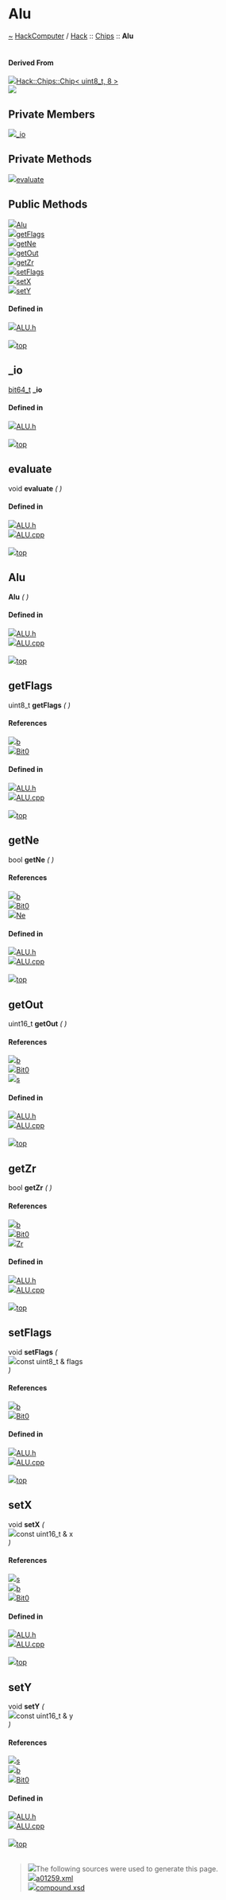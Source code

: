 <a id="alu"></a>
<h1>Alu</h1>
<a id="a01259"></a>
<a href="https://github.com/CharlesCarley/HackComputer#~">~</a>
<a href="index.md#index">HackComputer</a>
<span class="inline-text">/</span>
<a href="a00915.md#hack">Hack</a>
<span class="inline-text">::</span>
<a href="a00917.md#chips">Chips</a>
<span class="inline-text">::</span>
<span class="bold-text"><b>Alu</b></span>
<br/>
<br/>
<a id="derived-from"></a>
<h4>Derived From</h4>
<div class="icon-link">
<img src="../images/class.svg"/><a href="a01291.md#chip">Hack::Chips::Chip&lt; uint8_t, 8 &gt;</a>
</div>
<img src="../images/dot/internal-diagram-4.dot.svg"/><br/>
<a id="private-members"></a>
<h2>Private Members</h2>
<span class="icon-list-item"><a href="#_io" class="icon-list-item"><img src="../images/class.svg" class="icon-list-item"/><span class="icon-list-item">_io</span>
</a>
</span>
<br/>
<a id="private-methods"></a>
<h2>Private Methods</h2>
<span class="icon-list-item"><a href="#evaluate" class="icon-list-item"><img src="../images/class.svg" class="icon-list-item"/><span class="icon-list-item">evaluate</span>
</a>
</span>
<br/>
<a id="public-methods"></a>
<h2>Public Methods</h2>
<span class="icon-list-item"><a href="#alu" class="icon-list-item"><img src="../images/class.svg" class="icon-list-item"/><span class="icon-list-item">Alu</span>
</a>
</span>
<br/>
<span class="icon-list-item"><a href="#getflags" class="icon-list-item"><img src="../images/class.svg" class="icon-list-item"/><span class="icon-list-item">getFlags</span>
</a>
</span>
<br/>
<span class="icon-list-item"><a href="#getne" class="icon-list-item"><img src="../images/class.svg" class="icon-list-item"/><span class="icon-list-item">getNe</span>
</a>
</span>
<br/>
<span class="icon-list-item"><a href="#getout" class="icon-list-item"><img src="../images/class.svg" class="icon-list-item"/><span class="icon-list-item">getOut</span>
</a>
</span>
<br/>
<span class="icon-list-item"><a href="#getzr" class="icon-list-item"><img src="../images/class.svg" class="icon-list-item"/><span class="icon-list-item">getZr</span>
</a>
</span>
<br/>
<span class="icon-list-item"><a href="#setflags" class="icon-list-item"><img src="../images/class.svg" class="icon-list-item"/><span class="icon-list-item">setFlags</span>
</a>
</span>
<br/>
<span class="icon-list-item"><a href="#setx" class="icon-list-item"><img src="../images/class.svg" class="icon-list-item"/><span class="icon-list-item">setX</span>
</a>
</span>
<br/>
<span class="icon-list-item"><a href="#sety" class="icon-list-item"><img src="../images/class.svg" class="icon-list-item"/><span class="icon-list-item">setY</span>
</a>
</span>
<br/>
<a id="defined-in"></a>
<h4>Defined in</h4>
<span class="icon-list-item"><a href="https://github.com/CharlesCarley/HackComputer/blob/master/Source/Chips/ALU.h#L62" class="icon-list-item"><img src="../images/file.svg" class="icon-list-item"/><span class="icon-list-item">ALU.h</span>
</a>
</span>
<br/>
<br/>
<span class="icon-list-item"><a href="#alu" class="icon-list-item"><img src="../images/jumpToTop.svg" class="icon-list-item"/><span class="icon-list-item">top</span>
</a>
</span>
<a id="_io"></a>
<h2>_io</h2>
<a href="a01283.md#bit64_t">bit64_t</a>
<span class="bold-text"><b>_io</b></span>
<br/>
<a id="defined-in"></a>
<h4>Defined in</h4>
<span class="icon-list-item"><a href="https://github.com/CharlesCarley/HackComputer/blob/master/Source/Chips/ALU.h#L66" class="icon-list-item"><img src="../images/file.svg" class="icon-list-item"/><span class="icon-list-item">ALU.h</span>
</a>
</span>
<br/>
<br/>
<span class="icon-list-item"><a href="#alu" class="icon-list-item"><img src="../images/jumpToTop.svg" class="icon-list-item"/><span class="icon-list-item">top</span>
</a>
</span>
<br/>
<a id="evaluate"></a>
<h2>evaluate</h2>
<span class="inline-text">void</span>
<span class="bold-text"><b>evaluate</b></span>
<span class="italic-text"><i>(</i></span>
<span class="italic-text"><i>)</i></span>
<a id="defined-in"></a>
<h4>Defined in</h4>
<span class="icon-list-item"><a href="https://github.com/CharlesCarley/HackComputer/blob/master/Source/Chips/ALU.h#L64" class="icon-list-item"><img src="../images/file.svg" class="icon-list-item"/><span class="icon-list-item">ALU.h</span>
</a>
</span>
<br/>
<span class="icon-list-item"><a href="https://github.com/CharlesCarley/HackComputer/blob/master/Source/Chips/ALU.cpp#L110" class="icon-list-item"><img src="../images/file.svg" class="icon-list-item"/><span class="icon-list-item">ALU.cpp</span>
</a>
</span>
<br/>
<br/>
<span class="icon-list-item"><a href="#alu" class="icon-list-item"><img src="../images/jumpToTop.svg" class="icon-list-item"/><span class="icon-list-item">top</span>
</a>
</span>
<br/>
<a id="alu"></a>
<h2>Alu</h2>
<span class="bold-text"><b>Alu</b></span>
<span class="italic-text"><i>(</i></span>
<span class="italic-text"><i>)</i></span>
<a id="defined-in"></a>
<h4>Defined in</h4>
<span class="icon-list-item"><a href="https://github.com/CharlesCarley/HackComputer/blob/master/Source/Chips/ALU.h#L69" class="icon-list-item"><img src="../images/file.svg" class="icon-list-item"/><span class="icon-list-item">ALU.h</span>
</a>
</span>
<br/>
<span class="icon-list-item"><a href="https://github.com/CharlesCarley/HackComputer/blob/master/Source/Chips/ALU.cpp#L47" class="icon-list-item"><img src="../images/file.svg" class="icon-list-item"/><span class="icon-list-item">ALU.cpp</span>
</a>
</span>
<br/>
<br/>
<span class="icon-list-item"><a href="#alu" class="icon-list-item"><img src="../images/jumpToTop.svg" class="icon-list-item"/><span class="icon-list-item">top</span>
</a>
</span>
<br/>
<a id="getflags"></a>
<h2>getFlags</h2>
<span class="inline-text">uint8_t</span>
<span class="bold-text"><b>getFlags</b></span>
<span class="italic-text"><i>(</i></span>
<span class="italic-text"><i>)</i></span>
<a id="references"></a>
<h4>References</h4>
<div class="paragraph">
<span class="paragraph"><img src="../images/class.svg"/><a href="a01283.md#b">b</a>
</span>
</div>
<div class="paragraph">
<span class="paragraph"><img src="../images/class.svg"/><a href="a00917.md#bit0">Bit0</a>
</span>
</div>
<a id="defined-in"></a>
<h4>Defined in</h4>
<span class="icon-list-item"><a href="https://github.com/CharlesCarley/HackComputer/blob/master/Source/Chips/ALU.h#L73" class="icon-list-item"><img src="../images/file.svg" class="icon-list-item"/><span class="icon-list-item">ALU.h</span>
</a>
</span>
<br/>
<span class="icon-list-item"><a href="https://github.com/CharlesCarley/HackComputer/blob/master/Source/Chips/ALU.cpp#L64" class="icon-list-item"><img src="../images/file.svg" class="icon-list-item"/><span class="icon-list-item">ALU.cpp</span>
</a>
</span>
<br/>
<br/>
<span class="icon-list-item"><a href="#alu" class="icon-list-item"><img src="../images/jumpToTop.svg" class="icon-list-item"/><span class="icon-list-item">top</span>
</a>
</span>
<br/>
<a id="getne"></a>
<h2>getNe</h2>
<span class="inline-text">bool</span>
<span class="bold-text"><b>getNe</b></span>
<span class="italic-text"><i>(</i></span>
<span class="italic-text"><i>)</i></span>
<a id="references"></a>
<h4>References</h4>
<div class="paragraph">
<span class="paragraph"><img src="../images/class.svg"/><a href="a01283.md#b">b</a>
</span>
</div>
<div class="paragraph">
<span class="paragraph"><img src="../images/class.svg"/><a href="a00917.md#bit0">Bit0</a>
</span>
</div>
<div class="paragraph">
<span class="paragraph"><img src="../images/class.svg"/><a href="a00917.md#ne">Ne</a>
</span>
</div>
<a id="defined-in"></a>
<h4>Defined in</h4>
<span class="icon-list-item"><a href="https://github.com/CharlesCarley/HackComputer/blob/master/Source/Chips/ALU.h#L83" class="icon-list-item"><img src="../images/file.svg" class="icon-list-item"/><span class="icon-list-item">ALU.h</span>
</a>
</span>
<br/>
<span class="icon-list-item"><a href="https://github.com/CharlesCarley/HackComputer/blob/master/Source/Chips/ALU.cpp#L96" class="icon-list-item"><img src="../images/file.svg" class="icon-list-item"/><span class="icon-list-item">ALU.cpp</span>
</a>
</span>
<br/>
<br/>
<span class="icon-list-item"><a href="#alu" class="icon-list-item"><img src="../images/jumpToTop.svg" class="icon-list-item"/><span class="icon-list-item">top</span>
</a>
</span>
<br/>
<a id="getout"></a>
<h2>getOut</h2>
<span class="inline-text">uint16_t</span>
<span class="bold-text"><b>getOut</b></span>
<span class="italic-text"><i>(</i></span>
<span class="italic-text"><i>)</i></span>
<a id="references"></a>
<h4>References</h4>
<div class="paragraph">
<span class="paragraph"><img src="../images/class.svg"/><a href="a01283.md#b">b</a>
</span>
</div>
<div class="paragraph">
<span class="paragraph"><img src="../images/class.svg"/><a href="a00917.md#bit0">Bit0</a>
</span>
</div>
<div class="paragraph">
<span class="paragraph"><img src="../images/class.svg"/><a href="a01283.md#s">s</a>
</span>
</div>
<a id="defined-in"></a>
<h4>Defined in</h4>
<span class="icon-list-item"><a href="https://github.com/CharlesCarley/HackComputer/blob/master/Source/Chips/ALU.h#L79" class="icon-list-item"><img src="../images/file.svg" class="icon-list-item"/><span class="icon-list-item">ALU.h</span>
</a>
</span>
<br/>
<span class="icon-list-item"><a href="https://github.com/CharlesCarley/HackComputer/blob/master/Source/Chips/ALU.cpp#L103" class="icon-list-item"><img src="../images/file.svg" class="icon-list-item"/><span class="icon-list-item">ALU.cpp</span>
</a>
</span>
<br/>
<br/>
<span class="icon-list-item"><a href="#alu" class="icon-list-item"><img src="../images/jumpToTop.svg" class="icon-list-item"/><span class="icon-list-item">top</span>
</a>
</span>
<br/>
<a id="getzr"></a>
<h2>getZr</h2>
<span class="inline-text">bool</span>
<span class="bold-text"><b>getZr</b></span>
<span class="italic-text"><i>(</i></span>
<span class="italic-text"><i>)</i></span>
<a id="references"></a>
<h4>References</h4>
<div class="paragraph">
<span class="paragraph"><img src="../images/class.svg"/><a href="a01283.md#b">b</a>
</span>
</div>
<div class="paragraph">
<span class="paragraph"><img src="../images/class.svg"/><a href="a00917.md#bit0">Bit0</a>
</span>
</div>
<div class="paragraph">
<span class="paragraph"><img src="../images/class.svg"/><a href="a00917.md#zr">Zr</a>
</span>
</div>
<a id="defined-in"></a>
<h4>Defined in</h4>
<span class="icon-list-item"><a href="https://github.com/CharlesCarley/HackComputer/blob/master/Source/Chips/ALU.h#L81" class="icon-list-item"><img src="../images/file.svg" class="icon-list-item"/><span class="icon-list-item">ALU.h</span>
</a>
</span>
<br/>
<span class="icon-list-item"><a href="https://github.com/CharlesCarley/HackComputer/blob/master/Source/Chips/ALU.cpp#L89" class="icon-list-item"><img src="../images/file.svg" class="icon-list-item"/><span class="icon-list-item">ALU.cpp</span>
</a>
</span>
<br/>
<br/>
<span class="icon-list-item"><a href="#alu" class="icon-list-item"><img src="../images/jumpToTop.svg" class="icon-list-item"/><span class="icon-list-item">top</span>
</a>
</span>
<br/>
<a id="setflags"></a>
<h2>setFlags</h2>
<span class="inline-text">void</span>
<span class="bold-text"><b>setFlags</b></span>
<span class="italic-text"><i>(</i></span>
<div class="paragraph">
<span class="paragraph"><img src="../images/horSpace24px.svg"/><span class="inline-text">const uint8_t &amp;</span>
<span class="inline-text">flags</span>
</span>
</div>
<span class="italic-text"><i>)</i></span>
<a id="references"></a>
<h4>References</h4>
<div class="paragraph">
<span class="paragraph"><img src="../images/class.svg"/><a href="a01283.md#b">b</a>
</span>
</div>
<div class="paragraph">
<span class="paragraph"><img src="../images/class.svg"/><a href="a00917.md#bit0">Bit0</a>
</span>
</div>
<a id="defined-in"></a>
<h4>Defined in</h4>
<span class="icon-list-item"><a href="https://github.com/CharlesCarley/HackComputer/blob/master/Source/Chips/ALU.h#L71" class="icon-list-item"><img src="../images/file.svg" class="icon-list-item"/><span class="icon-list-item">ALU.h</span>
</a>
</span>
<br/>
<span class="icon-list-item"><a href="https://github.com/CharlesCarley/HackComputer/blob/master/Source/Chips/ALU.cpp#L53" class="icon-list-item"><img src="../images/file.svg" class="icon-list-item"/><span class="icon-list-item">ALU.cpp</span>
</a>
</span>
<br/>
<br/>
<span class="icon-list-item"><a href="#alu" class="icon-list-item"><img src="../images/jumpToTop.svg" class="icon-list-item"/><span class="icon-list-item">top</span>
</a>
</span>
<br/>
<a id="setx"></a>
<h2>setX</h2>
<span class="inline-text">void</span>
<span class="bold-text"><b>setX</b></span>
<span class="italic-text"><i>(</i></span>
<div class="paragraph">
<span class="paragraph"><img src="../images/horSpace24px.svg"/><span class="inline-text">const uint16_t &amp;</span>
<span class="inline-text">x</span>
</span>
</div>
<span class="italic-text"><i>)</i></span>
<a id="references"></a>
<h4>References</h4>
<div class="paragraph">
<span class="paragraph"><img src="../images/class.svg"/><a href="a01283.md#s">s</a>
</span>
</div>
<div class="paragraph">
<span class="paragraph"><img src="../images/class.svg"/><a href="a01283.md#b">b</a>
</span>
</div>
<div class="paragraph">
<span class="paragraph"><img src="../images/class.svg"/><a href="a00917.md#bit0">Bit0</a>
</span>
</div>
<a id="defined-in"></a>
<h4>Defined in</h4>
<span class="icon-list-item"><a href="https://github.com/CharlesCarley/HackComputer/blob/master/Source/Chips/ALU.h#L75" class="icon-list-item"><img src="../images/file.svg" class="icon-list-item"/><span class="icon-list-item">ALU.h</span>
</a>
</span>
<br/>
<span class="icon-list-item"><a href="https://github.com/CharlesCarley/HackComputer/blob/master/Source/Chips/ALU.cpp#L71" class="icon-list-item"><img src="../images/file.svg" class="icon-list-item"/><span class="icon-list-item">ALU.cpp</span>
</a>
</span>
<br/>
<br/>
<span class="icon-list-item"><a href="#alu" class="icon-list-item"><img src="../images/jumpToTop.svg" class="icon-list-item"/><span class="icon-list-item">top</span>
</a>
</span>
<br/>
<a id="sety"></a>
<h2>setY</h2>
<span class="inline-text">void</span>
<span class="bold-text"><b>setY</b></span>
<span class="italic-text"><i>(</i></span>
<div class="paragraph">
<span class="paragraph"><img src="../images/horSpace24px.svg"/><span class="inline-text">const uint16_t &amp;</span>
<span class="inline-text">y</span>
</span>
</div>
<span class="italic-text"><i>)</i></span>
<a id="references"></a>
<h4>References</h4>
<div class="paragraph">
<span class="paragraph"><img src="../images/class.svg"/><a href="a01283.md#s">s</a>
</span>
</div>
<div class="paragraph">
<span class="paragraph"><img src="../images/class.svg"/><a href="a01283.md#b">b</a>
</span>
</div>
<div class="paragraph">
<span class="paragraph"><img src="../images/class.svg"/><a href="a00917.md#bit0">Bit0</a>
</span>
</div>
<a id="defined-in"></a>
<h4>Defined in</h4>
<span class="icon-list-item"><a href="https://github.com/CharlesCarley/HackComputer/blob/master/Source/Chips/ALU.h#L77" class="icon-list-item"><img src="../images/file.svg" class="icon-list-item"/><span class="icon-list-item">ALU.h</span>
</a>
</span>
<br/>
<span class="icon-list-item"><a href="https://github.com/CharlesCarley/HackComputer/blob/master/Source/Chips/ALU.cpp#L80" class="icon-list-item"><img src="../images/file.svg" class="icon-list-item"/><span class="icon-list-item">ALU.cpp</span>
</a>
</span>
<br/>
<br/>
<span class="icon-list-item"><a href="#alu" class="icon-list-item"><img src="../images/jumpToTop.svg" class="icon-list-item"/><span class="icon-list-item">top</span>
</a>
</span>
<br/>
<br/>
<blockquote>
<img src="../images/debug.svg"/><span class="inline-text">The following sources were used to generate this page.</span>
<br/>
<span class="icon-list-item"><a href="../xml/a01259.xml#L1" class="icon-list-item"><img src="../images/lookInside.svg" class="icon-list-item"/><span class="icon-list-item">a01259.xml</span>
</a>
</span>
<br/>
<span class="icon-list-item"><a href="../xml/compound.xsd#L1" class="icon-list-item"><img src="../images/lookInside.svg" class="icon-list-item"/><span class="icon-list-item">compound.xsd</span>
</a>
</span>
</blockquote>
</div>
</div>
</body>
</html>
